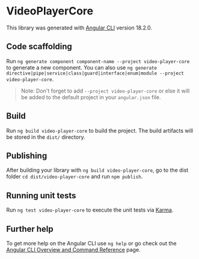 # VideoPlayerCore

This library was generated with [Angular CLI](https://github.com/angular/angular-cli) version 18.2.0.

## Code scaffolding

Run `ng generate component component-name --project video-player-core` to generate a new component. You can also use `ng generate directive|pipe|service|class|guard|interface|enum|module --project video-player-core`.
> Note: Don't forget to add `--project video-player-core` or else it will be added to the default project in your `angular.json` file. 

## Build

Run `ng build video-player-core` to build the project. The build artifacts will be stored in the `dist/` directory.

## Publishing

After building your library with `ng build video-player-core`, go to the dist folder `cd dist/video-player-core` and run `npm publish`.

## Running unit tests

Run `ng test video-player-core` to execute the unit tests via [Karma](https://karma-runner.github.io).

## Further help

To get more help on the Angular CLI use `ng help` or go check out the [Angular CLI Overview and Command Reference](https://angular.dev/tools/cli) page.
